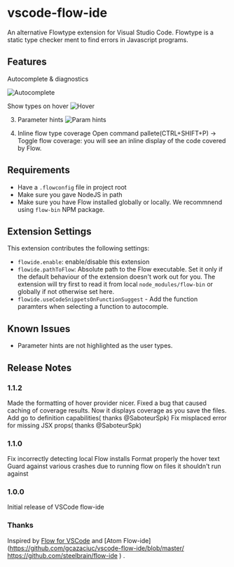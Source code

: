 # vscode-flow-ide

An alternative Flowtype extension for Visual Studio Code. Flowtype is a static type checker
ment to find errors in Javascript programs.

## Features

Autocomplete & diagnostics

![Autocomplete](https://github.com/gcazaciuc/vscode-flow-ide/raw/master/img/autocomplete-diagnostic.gif)

Show types on hover
![Hover](https://github.com/gcazaciuc/vscode-flow-ide/raw/master/img/hover.gif)

3. Parameter hints
![Param hints](https://github.com/gcazaciuc/vscode-flow-ide/raw/master/img/param-hints.gif)

4. Inline flow type coverage
    Open command pallete(CTRL+SHIFT+P) -> Toggle flow coverage: you will see an inline display of the code
    covered by Flow.


## Requirements

* Have a `.flowconfig` file in project root
* Make sure you gave NodeJS in path
* Make sure you have Flow installed globally or locally. We recommnend
using `flow-bin` NPM package.

## Extension Settings
This extension contributes the following settings:

* `flowide.enable`: enable/disable this extension
* `flowide.pathToFlow`: Absolute path to the Flow executable. Set it only if the default behaviour of the extension
doesn't work out for you. The extension will try first
to read it from local `node_modules/flow-bin` or globally if not otherwise set here.
* `flowide.useCodeSnippetsOnFunctionSuggest` - Add the function paramters when selecting a function
to autocomple.

## Known Issues

* Parameter hints are not highlighted as the user types.

## Release Notes

### 1.1.2

Made the formatting of hover provider nicer.
Fixed a bug that caused caching of coverage results. Now it displays coverage as you save the files.
Add go to definition capabilities( thanks @SaboteurSpk)
Fix misplaced error for missing JSX props( thanks @SaboteurSpk)

### 1.1.0

Fix incorrectly detecting local Flow installs
Format properly the hover text
Guard against various crashes due to running flow on files it shouldn't run against

### 1.0.0

Initial release of VSCode flow-ide

### Thanks
Inspired by [Flow for VSCode](https://github.com/flowtype/flow-for-vscode) and [Atom Flow-ide](https://github.com/gcazaciuc/vscode-flow-ide/blob/master/ https://github.com/steelbrain/flow-ide ) .